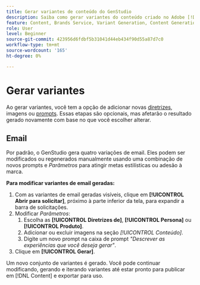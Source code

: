 ```yaml
---
title: Gerar variantes de conteúdo do GenStudio
description: Saiba como gerar variantes do conteúdo criado no Adobe [!DNL GenStudio].
feature: Content, Brands Service, Variant Generation, Content Generation
role: User
level: Beginner
source-git-commit: 423956d6fdbf5b31041d44eb434f90d55a87d7c0
workflow-type: tm+mt
source-wordcount: '165'
ht-degree: 0%

---
```



# Gerar variantes

Ao gerar variantes, você tem a opção de adicionar novas [diretrizes](/help/user-guide/guidelines/overview.md), imagens ou [prompts](/help/user-guide/effective-prompts.md). Essas etapas são opcionais, mas afetarão o resultado gerado novamente com base no que você escolher alterar.

## Email

Por padrão, o GenStudio gera quatro variações de email. Eles podem ser modificados ou regenerados manualmente usando uma combinação de novos prompts e _Parâmetros_ para atingir metas estilísticas ou adesão à marca.

**Para modificar variantes de email geradas:**

1. Com as variantes de email geradas visíveis, clique em **[!UICONTROL Abrir para solicitar]**, próximo à parte inferior da tela, para expandir a barra de solicitações.
1. Modificar _Parâmetros_:
   1. Escolha as **[!UICONTROL Diretrizes de]**, **[!UICONTROL Persona]** ou **[!UICONTROL Produto]**[](/help/user-guide/guidelines/overview.md).
   1. Adicionar ou excluir imagens na seção _[!UICONTROL Conteúdo]_.
   1. Digite um novo prompt na caixa de prompt _&quot;Descrever as experiências que você deseja gerar&quot;_.
1. Clique em **[!UICONTROL Gerar]**.

Um novo conjunto de variantes é gerado. Você pode continuar modificando, gerando e iterando variantes até estar pronto para publicar em [!DNL Content] e exportar para uso.
